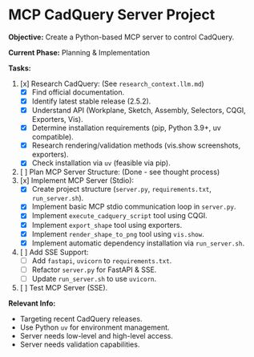 # MCP CadQuery Server Project

**Objective:** Create a Python-based MCP server to control CadQuery.

**Current Phase:** Planning & Implementation

**Tasks:**

1.  [x] Research CadQuery: (See `research_context.llm.md`)
    *   [x] Find official documentation.
    *   [x] Identify latest stable release (2.5.2).
    *   [x] Understand API (Workplane, Sketch, Assembly, Selectors, CQGI, Exporters, Vis).
    *   [x] Determine installation requirements (pip, Python 3.9+, uv compatible).
    *   [x] Research rendering/validation methods (vis.show screenshots, exporters).
    *   [x] Check installation via `uv` (feasible via pip).
2.  [ ] Plan MCP Server Structure: (Done - see thought process)
3.  [x] Implement MCP Server (Stdio):
    *   [x] Create project structure (`server.py`, `requirements.txt`, `run_server.sh`).
    *   [x] Implement basic MCP stdio communication loop in `server.py`.
    *   [x] Implement `execute_cadquery_script` tool using CQGI.
    *   [x] Implement `export_shape` tool using exporters.
    *   [x] Implement `render_shape_to_png` tool using `vis.show`.
    *   [x] Implement automatic dependency installation via `run_server.sh`.
4.  [ ] Add SSE Support:
    *   [ ] Add `fastapi`, `uvicorn` to `requirements.txt`.
    *   [ ] Refactor `server.py` for FastAPI & SSE.
    *   [ ] Update `run_server.sh` to use `uvicorn`.
5.  [ ] Test MCP Server (SSE).

**Relevant Info:**

*   Targeting recent CadQuery releases.
*   Use Python `uv` for environment management.
*   Server needs low-level and high-level access.
*   Server needs validation capabilities.